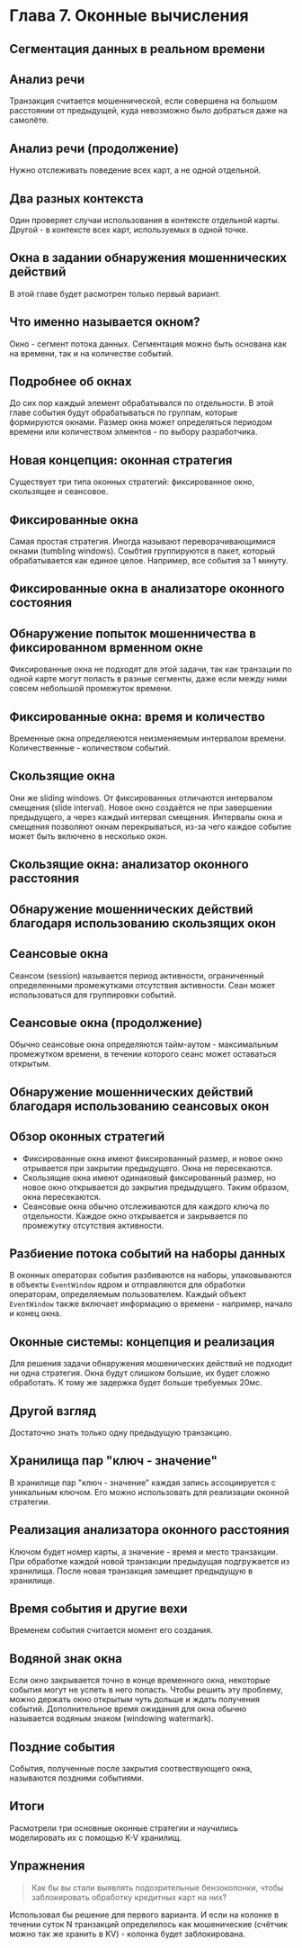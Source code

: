 # Глава 7. Оконные вычисления
## Сегментация данных в реальном времени
## Анализ речи
Транзакция считается мошеннической, если совершена на большом расстоянии от предыдущей, куда невозможно было добраться даже на самолёте.
## Анализ речи (продолжение)
Нужно отслеживать поведение всех карт, а не одной отдельной.
## Два разных контекста
Один проверяет случаи использования в контексте отдельной карты. Другой - в контексте всех карт, используемых в одной точке.
## Окна в задании обнаружения мошеннических действий
В этой главе будет расмотрен только первый вариант.
## Что именно называется окном?
Окно - сегмент потока данных. Сегментация можно быть основана как на времени, так и на количестве событий.
## Подробнее об окнах
До сих пор каждый элемент обрабатывался по отдельности. В этой главе события будут обрабатываться по группам, которые формируются окнами. Размер окна может определяться периодом времени или количеством элментов - по выбору разработчика.
## Новая концепция: оконная стратегия
Существует три типа оконных стратегий: фиксированное окно, скользящее и сеансовое.
## Фиксированные окна
Самая простая стратегия. Иногда называют переворачивающимися окнами (tumbling windows). Соыбтия группируются в пакет, который обрабатывается как единое целое. Например, все события за 1 минуту.
## Фиксированные окна в анализаторе оконного состояния
## Обнаружение попыток мошенничества в фиксированном врменном окне
Фиксированные окна не подходят для этой задачи, так как транзации по одной карте могут попасть в разные сегменты, даже если между ними совсем небольшой промежуток времени.
## Фиксированные окна: время и количество
Временные окна определяеются неизменяемым интервалом времени. Количественные - количеством событий.
## Скользящие окна
Они же sliding windows. От фиксированных отличаются интервалом смещения (slide interval). Новое окно создаётся не при завершении предыдущего, а через каждый интервал смещения. Интервалы окна и смещения позволяют окнам перекрываться, из-за чего каждое событие может быть включено в несколько окон.
## Скользящие окна: анализатор оконного расстояния
## Обнаружение мошеннических действий благодаря использованию скользящих окон
## Сеансовые окна
Сеансом (session) называется период активности, ограниченный определенными промежутками отсутствия активности. Сеан может использоваться для группировки событий.
## Сеансовые окна (продолжение)
Обычно сеансовые окна определяются тайм-аутом - максимальным промежутком времени, в течении которого сеанс может оставаться открытым.
## Обнаружение мошеннических действий благодаря использованию сеансовых окон
## Обзор оконных стратегий
- Фиксированные окна имеют фиксированный размер, и новое окно отрывается при закрытии предыдущего. Окна не пересекаются.
- Скользящие окна имеют одинаковый фиксированный размер, но новое окно открывается до закрытия предыдущего. Таким образом, окна пересекаются.
- Сеансовые окна обычно отслеживаются для каждого ключа по отдельности. Каждое окно открывается и закрывается по промежутку отсутствия активности.
## Разбиение потока событий на наборы данных
В оконных операторах события разбиваются на наборы, упаковываются в объекты `EventWindow` ядром и отправляются для обработки операторам, определяемым пользователем. Каждый объект `EventWindow` также включает информацию о времени - например, начало и конец окна.
## Оконные системы: концепция и реализация
Для решения задачи обнаружения мошенических действий не подходит ни одна стратегия. Окна будут слишком большие, их будет сложно обработать. К тому же задержка будет больше требуемых 20мс.
## Другой взгляд
Достаточно знать только одну предыдущую транзакцию.
## Хранилища пар "ключ - значение"
В хранилище пар "ключ - значение" каждая запись ассоциируется с уникальным ключом.
Его можно использовать для реализации оконной стратегии.
## Реализация анализатора оконного расстояния
Ключом будет номер карты, а значение - время и место транзакции. При обработке каждой новой транзакции предыдущая подгружается из хранилища. После новая транзакция замещает предыдущую в хранилище.
## Время события и другие вехи
Временем события считается момент его создания.
## Водяной знак окна
Если окно закрывается точно в конце временного окна, некоторые события могут не успеть в него попасть. Чтобы решить эту проблему, можно держать окно открытым чуть дольше и ждать получения событий. Дополнительное время ожидания для окна обычно называется водяным знаком (windowing watermark).
## Поздние события
События, полученные после закрытия соотвествующего окна, называются поздними событиями.
## Итоги
Расмотрели три основные оконные стратегии и научились моделировать их с помощью K-V хранилищ.
## Упражнения
> Как бы вы стали выявлять подозрительные бензоколонки, чтобы заблокировать обработку кредитных карт на них?

Использовал бы решение для первого варианта. И если на колонке в течении суток N транзакций определилось как мошенические (счётчик можно так же хранить в KV) - колонка будет заблокирована.